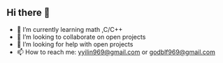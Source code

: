 ## Hi there 👋

<!--
**GodBlf/GodBlf** is a ✨ _special_ ✨ repository because its `README.md` (this file) appears on your GitHub profile.

Here are some ideas to get you started:
-->
- 🌱 I’m currently learning math ,C/C++
- 👯 I’m looking to collaborate on open projects
- 🤔 I’m looking for help with open projects
- 📫 How to reach me: yyilin969@gmail.com or godblf969@gmail.com

